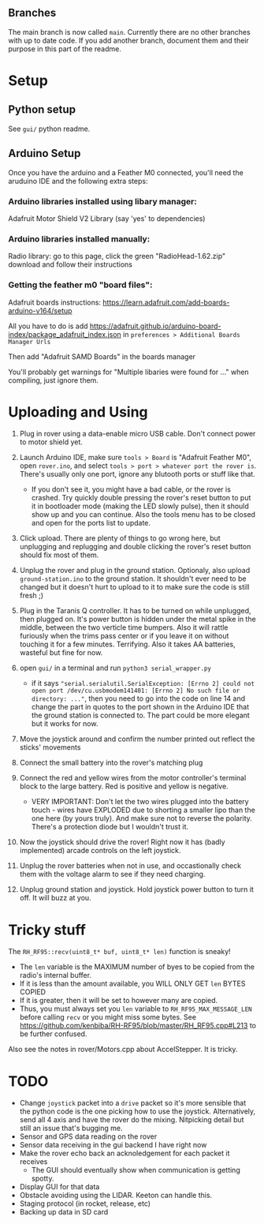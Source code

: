 ## Branches

The main branch is now called `main`. Currently there are no other branches
with up to date code. If you add another branch, document them and their purpose in this part of the
readme.

# Setup

## Python setup

See `gui/` python readme.

## Arduino Setup

Once you have the arduino and a Feather M0 connected, you'll need the aruduino IDE and the 
following extra steps:

### Arduino libraries installed using libary manager:

Adafruit Motor Shield V2 Library (say 'yes' to dependencies)

### Arduino libraries installed manually:

Radio library: go to this page, click the green "RadioHead-1.62.zip" download and follow their
instructions

### Getting the feather m0 "board files":

Adafruit boards instructions:
<https://learn.adafruit.com/add-boards-arduino-v164/setup>

All you have to do is add
<https://adafruit.github.io/arduino-board-index/package_adafruit_index.json>
in `preferences > Additional Boards Manager Urls`

Then add "Adafruit SAMD Boards" in the boards manager

You'll probably get warnings for "Multiple libaries were found for ..." when compiling, just ignore
them.

# Uploading and Using

1. Plug in rover using a data-enable micro USB cable. Don't connect power to motor shield yet.
2. Launch Arduino IDE, make sure `tools > Board` is "Adafruit Feather M0", open `rover.ino`, and
     select `tools > port > whatever port the rover is`.  There's usually only one port, ignore any
     blutooth ports or stuff like that.
     - If you don't see it, you might have a bad cable, or the rover is crashed. Try quickly double
         pressing the rover's reset button to put it in bootloader mode (making the LED slowly pulse),
         then it should show up and you can continue. Also the tools menu has to be closed and open for
         the ports list to update.
3. Click upload. There are plenty of things to go wrong here, but unplugging and replugging and
double clicking the rover's reset button should fix most of them. 
4. Unplug the rover and plug in the ground station. Optionaly, also upload `ground-station.ino` to
    the ground station. It shouldn't ever need to be changed but it doesn't hurt to upload to it to
    make sure the code is still fresh ;)
6. Plug in the Taranis Q controller. It has to be turned on while unplugged, then plugged on. It's
    power button is hidden under the metal spike in the middle, between the two verticle time
    bumpers. Also it will rattle furiously when the trims pass center or if you leave it on without
    touching it for a few minutes. Terrifying. Also it takes AA batteries, wasteful but fine for
    now.
7. open `gui/` in a terminal and run `python3 serial_wrapper.py`
    - if it says `"serial.serialutil.SerialException: [Errno 2] could not open port
      /dev/cu.usbmodem141401: [Errno 2] No such file or directory: ..."`, then you need to go into
      the code on line 14 and change the part in quotes to the port shown in the Arduino IDE that
      the ground station is connected to. The part could be more elegant but it works for now.
8. Move the joystick around and confirm the number printed out reflect the sticks' movements
9. Connect the small battery into the rover's matching plug
9. Connect the red and yellow wires from the motor controller's terminal block to the large battery.
    Red is positive and yellow is negative.
    - VERY IMPORTANT:
        Don't let the two wires plugged into the battery touch - wires have EXPLODED due to shorting
        a smaller lipo than the one here (by yours truly). And make sure not to reverse the
        polarity. There's a protection diode but I wouldn't trust it.
10. Now the joystick should drive the rover! Right now it has (badly implemented) arcade controls on
    the left joystick.
11. Unplug the rover batteries when not in use, and occastionally check them with the voltage alarm
    to see if they need charging.

12. Unplug ground station and joystick. Hold joystick power button to turn it off. It will buzz at
    you.
# Tricky stuff

The `RH_RF95::recv(uint8_t* buf, uint8_t* len)` function is sneaky! 
- The `len` variable is the MAXIMUM number of byes to be copied from the radio's internal buffer.
- If it is less than the amount available, you WILL ONLY GET `len` BYTES COPIED
- If it is greater, then it will be set to however many are copied.
- Thus, you must always set you `len` variable to `RH_RF95_MAX_MESSAGE_LEN` before calling `recv`
  or you might miss some bytes. See
  <https://github.com/kenbiba/RH-RF95/blob/master/RH_RF95.cpp#L213> to be further confused.

Also see the notes in rover/Motors.cpp about AccelStepper. It is tricky.

# TODO

- Change `joystick` packet into a `drive` packet so it's more sensible that the python code is the
  one picking how to use the joystick. Alternatively, send all 4 axis and have the rover do the
  mixing. Nitpicking detail but still an issue that's bugging me.
- Sensor and GPS data reading on the rover
- Sensor data receiving in the gui backend I have right now 
- Make the rover echo back an acknoledgement for each packet it receives
    - The GUI should eventually show when communication is getting spotty.
- Display GUI for that data
- Obstacle avoiding using the LIDAR. Keeton can handle this.
- Staging protocol (in rocket, release, etc)
- Backing up data in SD card

